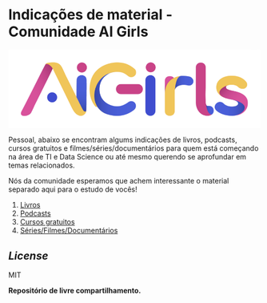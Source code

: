# Indicações de material - Comunidade AI Girls

<p><img src="logo.png" width=600px align="center">
</p>


Pessoal, abaixo se encontram algums indicações de livros, podcasts, cursos gratuitos e filmes/séries/documentários para quem está começando na área de TI e Data Science ou até mesmo querendo se aprofundar em temas relacionados.

Nós da comunidade esperamos que achem interessante o material separado aqui para o estudo de vocês!

1. [Livros]
2. [Podcasts]
3. [Cursos gratuitos]
4. [Séries/Filmes/Documentários]

## _License_

MIT

**Repositório de livre compartilhamento.**

   [Livros]: <Indicações_Livros.md>
   [Podcasts]: <Indicações_Podcasts.md>
   [Cursos gratuitos]: <CursosGratuitos.md>
   [Séries/Filmes/Documentários]: <ParaAssistir.md>
   

